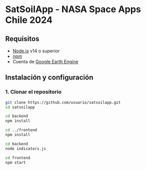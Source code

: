 # SatSoilApp - NASA Space Apps Chile 2024

## Requisitos

- [Node.js](https://nodejs.org/) v14 o superior
- [npm](https://www.npmjs.com/)
- Cuenta de [Google Earth Engine](https://earthengine.google.com/)

## Instalación y configuración

### 1. Clonar el repositorio
```bash
git clone https://github.com/usuario/satsoilapp.git
cd satsoilapp

cd backend
npm install

cd ../frontend
npm install

cd backend
node indicators.js

cd frontend
npm start


